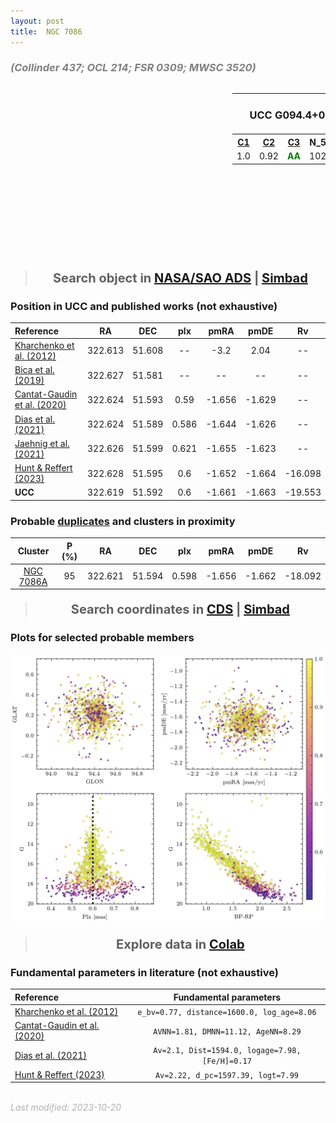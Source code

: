 ```yaml
---
layout: post
title:  NGC 7086
---
```

<h3><span style="color: #808080;"><i>(Collinder 437; OCL 214; FSR 0309; MWSC 3520)</i></span></h3>
<div style="display: flex; justify-content: space-between;">
 <div style="text-align: center;">
 <!-- Left block -->
 <div id="aladin-lite-div" style="width:355px;height:250px;"></div>
 <script type="text/javascript" src="https://aladin.cds.unistra.fr/AladinLite/api/v3/latest/aladin.js" charset="utf-8"></script>
 <script type="text/javascript">
   let aladin;
   A.init.then(() => {
      aladin = A.aladin('#aladin-lite-div', {survey: "P/DSS2/color", fov:0.227, target: "322.619 51.592"});
   });
 </script>
</div>
<!-- Left block -->

<table style="text-align: center; width:355px;height:250px;">
  <!-- Row 1 (title) -->
  <tr>
    <td colspan="5"><h3>UCC G094.4+00.2a</h3></td>
  </tr>
  <!-- Row 2 -->
  <tr>
    <th><a href="https://ucc.ar/faq#what-are-the-c1-c2-and-c3-parameters" title="Photometric class">C1</a></th>
    <th><a href="https://ucc.ar/faq#what-are-the-c1-c2-and-c3-parameters" title="Density class">C2</a></th>
    <th><a href="https://ucc.ar/faq#what-are-the-c1-c2-and-c3-parameters" title="Combined class">C3</a></th>
    <th><div title="Stars with membership probability >50%">N_50</div></th>
    <th><div title="Radius that contains half the members [arcmin]">r_50</div></th>
  </tr>
  <!-- Row 3 -->
  <tr>
    <td>1.0</td>
    <td>0.92</td>
    <td><span style="color: green; font-weight: bold;">A</span><span style="color: green; font-weight: bold;">A</span></td>
    <td>1028</td>
    <td>6.8</td>
  </tr>
</table>
</div>

> <p style="text-align:center; font-weight: bold; font-size:20px">Search object in <a href="https://ui.adsabs.harvard.edu/search/q=%20collection%3Aastronomy%20body%3A%22NGC%207086%22&sort=date%20desc%2C%20bibcode%20desc&p_=0" target="_blank">NASA/SAO ADS</a> | <a href="http://simbad.cds.unistra.fr/simbad/sim-id-refs?Ident=ngc7086" target="_blank">Simbad</a></p>


### Position in UCC and published works (not exhaustive)

| Reference    | RA    | DEC   | plx  | pmRA  | pmDE   |  Rv  |
| :---         | :---: | :---: | :---: | :---: | :---: | :---: |
|[Kharchenko et al. (2012)](https://ui.adsabs.harvard.edu/abs/2012A%26A...543A.156K) | 322.613 | 51.608 | -- | -3.2 | 2.04 | -- |
|[Bica et al. (2019)](https://ui.adsabs.harvard.edu/abs/2019AJ....157...12B/abstract) | 322.627 | 51.581 | -- | -- | -- | -- |
|[Cantat-Gaudin et al. (2020)](https://ui.adsabs.harvard.edu/abs/2020A%26A...640A...1C) | 322.624 | 51.593 | 0.59 | -1.656 | -1.629 | -- |
|[Dias et al. (2021)](https://ui.adsabs.harvard.edu/abs/2021MNRAS.504..356D) | 322.624 | 51.589 | 0.586 | -1.644 | -1.626 | -- |
|[Jaehnig et al. (2021)](https://ui.adsabs.harvard.edu/abs/2021ApJ...923..129J/abstract) | 322.626 | 51.599 | 0.621 | -1.655 | -1.623 | -- |
|[Hunt & Reffert (2023)](https://ui.adsabs.harvard.edu/abs/2023arXiv230313424H/abstract) | 322.628 | 51.595 | 0.6 | -1.652 | -1.664 | -16.098 |
| **UCC** |322.619 | 51.592 | 0.6 | -1.661 | -1.663 | -19.553 |


### Probable <a href="https://ucc.ar/faq#probable-duplicates" title="See FAQ for definition of proximity">duplicates</a> and clusters in proximity

| Cluster | P (%) | RA    | DEC   | plx   | pmRA  | pmDE  | Rv    |
| :---:   | :---: | :---: | :---: | :---: | :---: | :---: | :---: |
|[NGC 7086A](https://ucc.ar/_clusters/ngc7086a/)| 95 | 322.621 | 51.594 | 0.598 | -1.656 | -1.662 | -18.092 |

> <p style="text-align:center; font-weight: bold; font-size:20px">Search coordinates in <a href="http://cdsportal.u-strasbg.fr/?target=322.619%2051.592" target="_blank">CDS</a> | <a href="https://simbad.cds.unistra.fr/mobile/object_list.html?coord=322.619%2051.592&output=json&radius=5&userEntry=ngc7086" target="_blank">Simbad</a></p>

### Plots for selected probable members

![CLUSTER](https://raw.githubusercontent.com/ucc23/Q2P/main/plots/ngc7086.webp)


> <p style="text-align:center; font-weight: bold; font-size:20px">Explore data in <a href="https://colab.research.google.com/github/UCC23/Q2P/blob/master/notebooks/ngc7086.ipynb" target="_blank">Colab</a></p>


### Fundamental parameters in literature (not exhaustive)

| Reference |  Fundamental parameters |
| :---         |     :---:      |
| [Kharchenko et al. (2012)](https://ui.adsabs.harvard.edu/abs/2012A%26A...543A.156K) | `e_bv=0.77, distance=1600.0, log_age=8.06` |
| [Cantat-Gaudin et al. (2020)](https://ui.adsabs.harvard.edu/abs/2020A%26A...640A...1C) | `AVNN=1.81, DMNN=11.12, AgeNN=8.29` |
| [Dias et al. (2021)](https://ui.adsabs.harvard.edu/abs/2021MNRAS.504..356D) | `Av=2.1, Dist=1594.0, logage=7.98, [Fe/H]=0.17` |
| [Hunt & Reffert (2023)](https://ui.adsabs.harvard.edu/abs/2023arXiv230313424H/abstract) | `Av=2.22, d_pc=1597.39, logt=7.99` |

<br>
<font color="b3b1b1"><i>Last modified: 2023-10-20</i></font>
